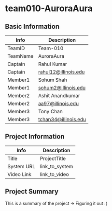 
# team010-AuroraAura

## Basic Information

|   Info      |        Description     |
| ----------- | ---------------------- |
| TeamID      |        Team-010        |
| TeamName    |        AuroraAura      |
| Captain     |        Rahul Kumar     |
| Captain     |  rahul12@illinois.edu  |
| Member1     |        Sohum Shah      |
| Member1     |   sohum2@illinois.edu  |
| Member2     |     Ashit Anandkumar   |
| Member2     |  aa97@illinois.edu     |
| Member3     |       Tony Chan        |
| Member3     | tchan34@illinois.edu   |

## Project Information

|   Info      |        Description     |
| ----------- | ---------------------- |
|  Title      |       ProjectTitle     |
| System URL  |      link_to_system    |
| Video Link  |      link_to_video     |

## Project Summary

This is a summary of the project -> Figuring it out :(

